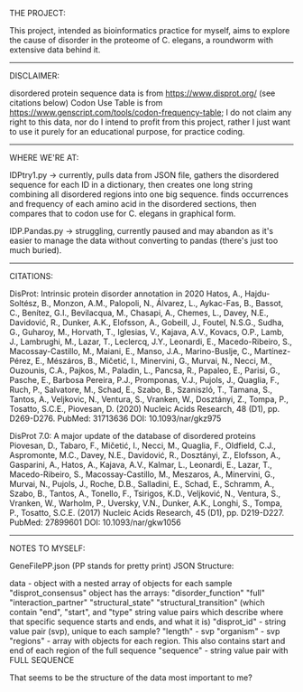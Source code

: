 THE PROJECT:

This project, intended as bioinformatics practice for myself, aims to explore the cause of disorder in the proteome of C. elegans, a roundworm with extensive data behind it. 

_________________________________________________________

DISCLAIMER:

disordered protein sequence data is from https://www.disprot.org/ (see citations below)
Codon Use Table is from https://www.genscript.com/tools/codon-frequency-table;
I do not claim any right to this data, nor do I intend to profit from this project, rather I just want to use it purely for an educational purpose, for practice coding.

_________________________________________________________

WHERE WE'RE AT:


IDPtry1.py -> currently, pulls data from JSON file, gathers the disordered sequence for each ID in a dictionary, then creates one long string combining all disordered regions into one big sequence. finds occurrences and frequency of each amino acid in the disordered sections, then compares that to codon use for C. elegans in graphical form.

IDP.Pandas.py -> struggling, currently paused and may abandon as it's easier to manage the data without converting to pandas (there's just too much buried).

_________________________________________________________

CITATIONS:


DisProt: Intrinsic protein disorder annotation in 2020
Hatos, A., Hajdu-Soltész, B., Monzon, A.M., Palopoli, N., Álvarez, L., Aykac-Fas, B., Bassot, C., Benítez, G.I., Bevilacqua, M., Chasapi, A., Chemes, L., Davey, N.E., Davidović, R., Dunker, A.K., Elofsson, A., Gobeill, J., Foutel, N.S.G., Sudha, G., Guharoy, M., Horvath, T., Iglesias, V., Kajava, A.V., Kovacs, O.P., Lamb, J., Lambrughi, M., Lazar, T., Leclercq, J.Y., Leonardi, E., Macedo-Ribeiro, S., Macossay-Castillo, M., Maiani, E., Manso, J.A., Marino-Buslje, C., Martínez-Pérez, E., Mészáros, B., Mičetić, I., Minervini, G., Murvai, N., Necci, M., Ouzounis, C.A., Pajkos, M., Paladin, L., Pancsa, R., Papaleo, E., Parisi, G., Pasche, E., Barbosa Pereira, P.J., Promponas, V.J., Pujols, J., Quaglia, F., Ruch, P., Salvatore, M., Schad, E., Szabo, B., Szaniszló, T., Tamana, S., Tantos, A., Veljkovic, N., Ventura, S., Vranken, W., Dosztányi, Z., Tompa, P., Tosatto, S.C.E., Piovesan, D.
(2020) Nucleic Acids Research, 48 (D1), pp. D269-D276.
PubMed: 31713636
DOI: 10.1093/nar/gkz975

DisProt 7.0: A major update of the database of disordered proteins
Piovesan, D., Tabaro, F., Mičetić, I., Necci, M., Quaglia, F., Oldfield, C.J., Aspromonte, M.C., Davey, N.E., Davidović, R., Dosztányi, Z., Elofsson, A., Gasparini, A., Hatos, A., Kajava, A.V., Kalmar, L., Leonardi, E., Lazar, T., Macedo-Ribeiro, S., Macossay-Castillo, M., Meszaros, A., Minervini, G., Murvai, N., Pujols, J., Roche, D.B., Salladini, E., Schad, E., Schramm, A., Szabo, B., Tantos, A., Tonello, F., Tsirigos, K.D., Veljković, N., Ventura, S., Vranken, W., Warholm, P., Uversky, V.N., Dunker, A.K., Longhi, S., Tompa, P., Tosatto, S.C.E.
(2017) Nucleic Acids Research, 45 (D1), pp. D219-D227.
PubMed: 27899601
DOI: 10.1093/nar/gkw1056

____________________________________________________________

NOTES TO MYSELF:


GeneFilePP.json (PP stands for pretty print) JSON Structure:

data - object with a nested array of objects for each sample
    "disprot_consensus" object has the arrays:
      "disorder_function"
      "full"
      "interaction_partner"
      "structural_state"
      "structural_transition" (which contain "end", "start", and "type" string value pairs which describe where that specific sequence starts and ends, and what it is)
    "disprot_id" - string value pair (svp), unique to each sample?
    "length" - svp
    "organism" - svp
    "regions" - array with objects for each region. This also contains start and end of each region of the full sequence
    "sequence" - string value pair with FULL SEQUENCE

That seems to be the structure of the data most important to me?
